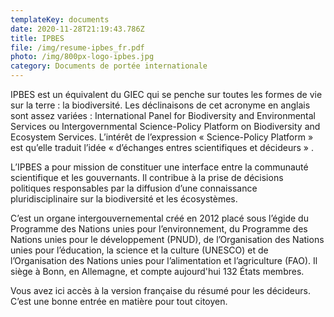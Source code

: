 ```yaml
---
templateKey: documents
date: 2020-11-28T21:19:43.786Z
title: IPBES
file: /img/resume-ipbes_fr.pdf
photo: /img/800px-logo-ipbes.jpg
category: Documents de portée internationale
---
```

IPBES est un équivalent du GIEC qui se penche sur toutes les formes de vie sur la terre : la biodiversité. Les déclinaisons de cet acronyme en anglais sont assez variées : International Panel for Biodiversity and Environmental Services ou Intergovernmental Science-Policy Platform on Biodiversity and Ecosystem Services.  L’intérêt de l’expression « Science-Policy Platform » est qu’elle traduit l’idée « d’échanges entres scientifiques et décideurs » .

L’IPBES a  pour mission de constituer une interface entre la communauté scientifique et les gouvernants. Il contribue à la prise de décisions politiques responsables par la diffusion d’une connaissance pluridisciplinaire sur la biodiversité et les écosystèmes.

C’est un organe intergouvernemental créé en 2012  placé sous l’égide du Programme des Nations unies pour l’environnement, du Programme des Nations unies pour le développement (PNUD), de l’Organisation des Nations unies pour l’éducation, la science et la culture (UNESCO) et de l’Organisation des Nations unies pour l’alimentation et l’agriculture (FAO). Il siège à Bonn, en Allemagne, et compte aujourd'hui 132 États membres.

Vous avez ici accès à la version française du résumé pour les décideurs. C’est une bonne entrée en matière pour tout citoyen.


